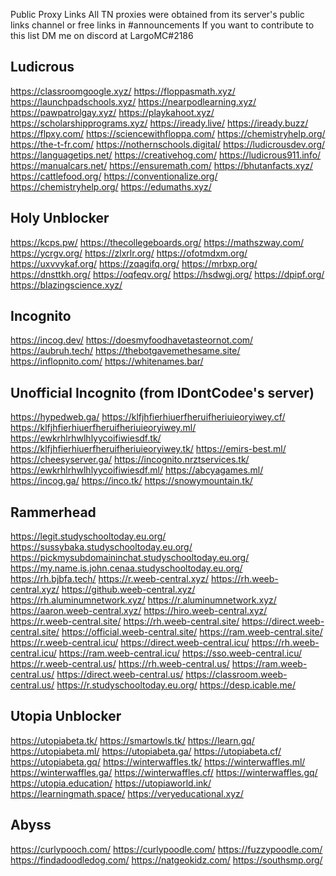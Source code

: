 Public Proxy Links
All TN proxies were obtained from its server's public links channel or free links in #announcements
If you want to contribute to this list DM me on discord at LargoMC#2186
## Ludicrous
https://classroomgoogle.xyz/ https://floppasmath.xyz/ https://launchpadschools.xyz/ https://nearpodlearning.xyz/ https://pawpatrolgay.xyz/ https://playkahoot.xyz/ https://scholarshipprograms.xyz/ https://iready.live/ https://iready.buzz/ https://flpxy.com/ https://sciencewithfloppa.com/ https://chemistryhelp.org/ https://the-t-fr.com/ https://nothernschools.digital/ https://ludicrousdev.org/ https://languagetips.net/ https://creativehog.com/ https://ludicrous911.info/ https://manualcars.net/ https://ensuremath.com/ https://bhutanfacts.xyz/ https://cattlefood.org/ https://conventionalize.org/ https://chemistryhelp.org/ https://edumaths.xyz/
## Holy Unblocker
https://kcps.pw/ https://thecollegeboards.org/ https://mathszway.com/ https://ycrgv.org/ https://zlxrlr.org/ https://ofotmdxm.org/ https://uxvvykaf.org/ https://zqagifq.org/ https://mrbxp.org/ https://dnsttkh.org/ https://oqfeqv.org/ https://hsdwgj.org/ https://dpipf.org/ https://blazingscience.xyz/
## Incognito
https://incog.dev/ https://doesmyfoodhavetasteornot.com/ https://aubruh.tech/ https://thebotgavemethesame.site/ https://inflopnito.com/ https://whitenames.bar/
## Unofficial Incognito (from IDontCodee's server)
https://hypedweb.ga/ https://klfjhfierhiuerfheruifheriuieoryiwey.cf/ https://klfjhfierhiuerfheruifheriuieoryiwey.ml/ https://ewkrhlrhwlhlyycoifiwiesdf.tk/ https://klfjhfierhiuerfheruifheriuieoryiwey.tk/ https://emirs-best.ml/ https://cheesyserver.ga/ https://incognito.nrztservices.tk/ https://ewkrhlrhwlhlyycoifiwiesdf.ml/ https://abcyagames.ml/ https://incog.ga/ https://inco.tk/ https://snowymountain.tk/
## Rammerhead
https://legit.studyschooltoday.eu.org/ https://sussybaka.studyschooltoday.eu.org/ https://pickmysubdomaininchat.studyschooltoday.eu.org/ https://my.name.is.john.cenaa.studyschooltoday.eu.org/ https://rh.bjbfa.tech/ https://r.weeb-central.xyz/ https://rh.weeb-central.xyz/ https://github.weeb-central.xyz/ https://rh.aluminumnetwork.xyz/ https://r.aluminumnetwork.xyz/ https://aaron.weeb-central.xyz/ https://hiro.weeb-central.xyz/ https://r.weeb-central.site/ https://rh.weeb-central.site/ https://direct.weeb-central.site/ https://official.weeb-central.site/ https://ram.weeb-central.site/ https://r.weeb-central.icu/ https://direct.weeb-central.icu/ https://rh.weeb-central.icu/ https://ram.weeb-central.icu/ https://sso.weeb-central.icu/ https://r.weeb-central.us/ https://rh.weeb-central.us/ https://ram.weeb-central.us/ https://direct.weeb-central.us/ https://classroom.weeb-central.us/ https://r.studyschooltoday.eu.org/ https://desp.icable.me/
## Utopia Unblocker
https://utopiabeta.tk/ https://smartowls.tk/ https://learn.gq/ https://utopiabeta.ml/ https://utopiabeta.ga/ https://utopiabeta.cf/ https://utopiabeta.gq/ https://winterwaffles.tk/ https://winterwaffles.ml/ https://winterwaffles.ga/ https://winterwaffles.cf/ https://winterwaffles.gq/ https://utopia.education/ https://utopiaworld.ink/ https://learningmath.space/ https://veryeducational.xyz/
## Abyss
https://curlypooch.com/
https://curlypoodle.com/
https://fuzzypoodle.com/
https://findadoodledog.com/
https://natgeokidz.com/
https://southsmp.org/
